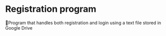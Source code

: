 # Registration program
📜Program that handles both registration and login using a text file stored in Google Drive

